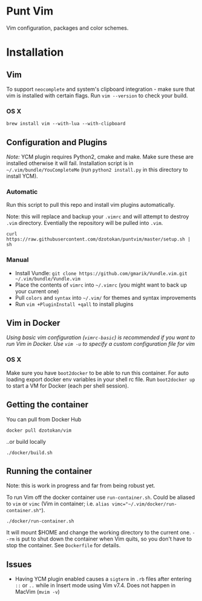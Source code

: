 Punt Vim
========

Vim configuration, packages and color schemes.

# Installation

## Vim

To support `neocomplete` and system's clipboard integration - make sure that vim is installed with certain flags. Run
`vim --version` to check your build.

### OS X

    brew install vim --with-lua --with-clipboard

## Configuration and Plugins

_Note:_ YCM plugin requires Python2, cmake and make. Make sure these are installed otherwise it will fail. Installation
script is in `~/.vim/bundle/YouCompleteMe` (run `python2 install.py` in this directory to install YCM).

### Automatic

Run this script to pull this repo and install vim plugins automatically.

Note: this will replace and backup your `.vimrc` and will attempt to destroy `.vim` directory. Eventially the repository
will be pulled into `.vim`.

    curl https://raw.githubusercontent.com/dzotokan/puntvim/master/setup.sh | sh

### Manual

- Install Vundle: `git clone https://github.com/gmarik/Vundle.vim.git ~/.vim/bundle/Vundle.vim`
- Place the contents of `vimrc` into `~/.vimrc` (you might want to back up your current one)
- Pull `colors` and `syntax` into `~/.vim/` for themes and syntax improvements
- Run `vim +PluginInstall +qall` to install plugins

## Vim in Docker

_Using basic vim configuration (`vimrc-basic`) is recommended if you want to run Vim in Docker. Use `vim -u` to specify
a custom configuration file for vim_

### OS X

Make sure you have `boot2docker` to be able to run this container. For auto loading export docker env variables in your
shell rc file. Run `boot2docker up` to start a VM for Docker (each per shell session).

## Getting the container

You can pull from Docker Hub

    docker pull dzotokan/vim

..or build locally

    ./docker/build.sh

## Running the container

Note: this is work in progress and far from being robust yet.

To run Vim off the docker container use `run-container.sh`. Could be aliased to `vim` or `vimc` (Vim in container; i.e.
`alias vimc="~/.vim/docker/run-container.sh"`).

    ./docker/run-container.sh

It will mount $HOME and change the working directory to the current one. `--rm` is put to shut down the container when
Vim quits, so you don't have to stop the container. See `Dockerfile` for details.

## Issues

- Having YCM plugin enabled causes a `sigterm` in `.rb` files after entering `::` or `..` while in Insert mode using Vim
  v7.4. Does not happen in MacVim (`mvim -v`)
